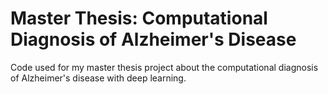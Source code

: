 # Master Thesis: Computational Diagnosis of Alzheimer's Disease
Code used for my master thesis project about the computational diagnosis of Alzheimer's disease with deep learning.
